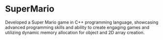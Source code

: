 # SuperMario
Developed a Super Mario game in C++ programming language, showcasing advanced programming skills and ability to create engaging games and utilizing dynamic memory allocation for object and 2D array creation.
